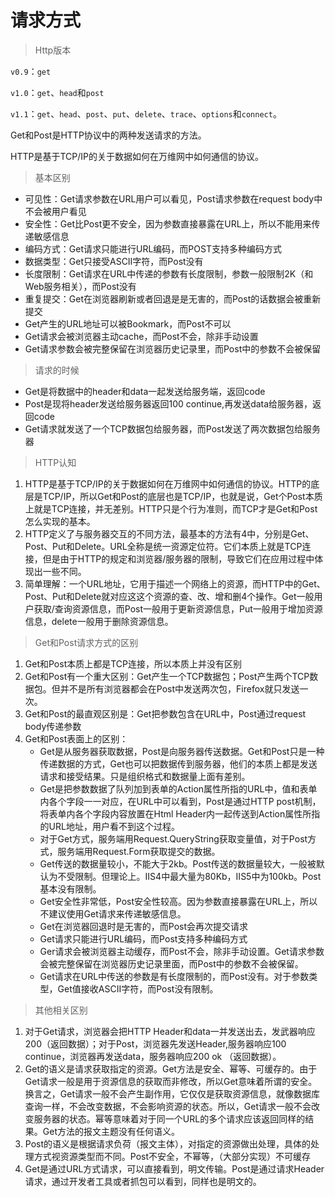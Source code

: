 # 请求方式

> Http版本

`v0.9`：`get`

`v1.0`：`get`、`head`和`post`

`v1.1`：`get`、`head`、`post`、`put`、`delete`、`trace`、`options`和`connect`。

Get和Post是HTTP协议中的两种发送请求的方法。

HTTP是基于TCP/IP的关于数据如何在万维网中如何通信的协议。

> 基本区别

- 可见性：Get请求参数在URL用户可以看见，Post请求参数在request body中不会被用户看见
- 安全性：Get比Post更不安全，因为参数直接暴露在URL上，所以不能用来传递敏感信息
- 编码方式：Get请求只能进行URL编码，而POST支持多种编码方式
- 数据类型：Get只接受ASCII字符，而Post没有
- 长度限制：Get请求在URL中传递的参数有长度限制，参数一般限制2K（和Web服务相关），而Post没有
- 重复提交：Get在浏览器刷新或者回退是是无害的，而Post的话数据会被重新提交
- Get产生的URL地址可以被Bookmark，而Post不可以
- Get请求会被浏览器主动cache，而Post不会，除非手动设置
- Get请求参数会被完整保留在浏览器历史记录里，而Post中的参数不会被保留

> 请求的时候

- Get是将数据中的header和data一起发送给服务端，返回code
- Post是现将header发送给服务器返回100 continue,再发送data给服务器，返回code
- Get请求就发送了一个TCP数据包给服务器，而Post发送了两次数据包给服务器

> HTTP认知

1. HTTP是基于TCP/IP的关于数据如何在万维网中如何通信的协议。HTTP的底层是TCP/IP，所以Get和Post的底层也是TCP/IP，也就是说，Get个Post本质上就是TCP连接，并无差别。HTTP只是个行为准则，而TCP才是Get和Post怎么实现的基本。
2. HTTP定义了与服务器交互的不同方法，最基本的方法有4中，分别是Get、Post、Put和Delete。URL全称是统一资源定位符。它们本质上就是TCP连接，但是由于HTTP的规定和浏览器/服务器的限制，导致它们在应用过程中体现出一些不同。
3. 简单理解：一个URL地址，它用于描述一个网络上的资源，而HTTP中的Get、Post、Put和Delete就对应这这个资源的查、改、增和删4个操作。Get一般用户获取/查询资源信息，而Post一般用于更新资源信息，Put一般用于增加资源信息，delete一般用于删除资源信息。

> Get和Post请求方式的区别

1. Get和Post本质上都是TCP连接，所以本质上并没有区别
2. Get和Post有一个重大区别：Get产生一个TCP数据包；Post产生两个TCP数据包。但并不是所有浏览器都会在Post中发送两次包，Firefox就只发送一次。
3. Get和Post的最直观区别是：Get把参数包含在URL中，Post通过request body传递参数
4. Get和Post表面上的区别：
   - Get是从服务器获取数据，Post是向服务器传送数据。Get和Post只是一种传递数据的方式，Get也可以把数据传到服务器，他们的本质上都是发送请求和接受结果。只是组织格式和数据量上面有差别。
   - Get是把参数数据了队列加到表单的Action属性所指的URL中，值和表单内各个字段一一对应，在URL中可以看到，Post是通过HTTP post机制，将表单内各个字段内容放置在Html Header内一起传送到Action属性所指的URL地址，用户看不到这个过程。
   - 对于Get方式，服务端用Request.QueryString获取变量值，对于Post方式，服务端用Request.Form获取提交的数据。
   - Get传送的数据量较小，不能大于2kb。Post传送的数据量较大，一般被默认为不受限制。但理论上。IIS4中最大量为80Kb，IIS5中为100kb。Post基本没有限制。
   - Get安全性非常低，Post安全性较高。因为参数直接暴露在URL上，所以不建议使用Get请求来传递敏感信息。
   - Get在浏览器回退时是无害的，而Post会再次提交请求
   - Get请求只能进行URL编码，而Post支持多种编码方式
   - Ger请求会被浏览器主动缓存，而Post不会，除非手动设置。Get请求参数会被完整保留在浏览器历史记录里面，而Post中的参数不会被保留。
   - Get请求在URL中传送的参数是有长度限制的，而Post没有。对于参数类型，Get值接收ASCII字符，而Post没有限制。

> 其他相关区别

1. 对于Get请求，浏览器会把HTTP Header和data一并发送出去，发武器响应200（返回数据）；对于Post，浏览器先发送Header,服务器响应100 continue，浏览器再发送data，服务器响应200 ok （返回数据）。
2. Get的语义是请求获取指定的资源。Get方法是安全、幂等、可缓存的。由于Get请求一般是用于资源信息的获取而非修改，所以Get意味着所谓的安全。换言之，Get请求一般不会产生副作用，它仅仅是获取资源信息，就像数据库查询一样，不会改变数据，不会影响资源的状态。所以，Get请求一般不会改变服务器的状态。幂等意味着对于同一个URL的多个请求应该返回同样的结果。Get方法的报文主题没有任何语义。
3. Post的语义是根据请求负荷（报文主体），对指定的资源做出处理，具体的处理方式视资源类型而不同。Post不安全，不幂等，（大部分实现）不可缓存
4. Get是通过URL方式请求，可以直接看到，明文传输。Post是通过请求Header请求，通过开发者工具或者抓包可以看到，同样也是明文的。
